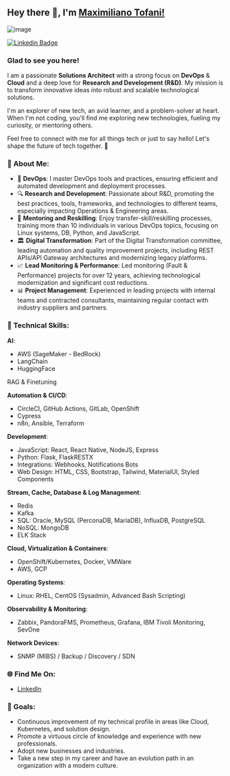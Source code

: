 

Hey there 👋, I'm [Maximiliano Tofani!](https://github.com/your-username)
----------------------------------------------------------------
![image](https://github.com/mtofani/mtofani/assets/69044164/524372aa-61ef-4c5d-841d-e08aca4cc9a0)


[![Linkedin Badge](https://img.shields.io/badge/-LinkedIn-0e76a8?style=flat-square&logo=Linkedin&logoColor=white)](https://linkedin.com/in/maximilianotofani)

### Glad to see you here!  

I am a passionate **Solutions Architect** with a strong focus on **DevOps** & **Cloud** and a deep love for **Research and Development (R&D)**. My mission is to transform innovative ideas into robust and scalable technological solutions.

I'm an explorer of new tech, an avid learner, and a problem-solver at heart. When I'm not coding, you'll find me exploring new technologies, fueling my curiosity, or mentoring others.

Feel free to connect with me for all things tech or just to say hello! Let's shape the future of tech together. 🌟

### 🌟 About Me:

-   🎯 **DevOps**: I master DevOps tools and practices, ensuring efficient and automated development and deployment processes.
-   🔍 **Research and Development**: Passionate about R&D, promoting the best practices, tools, frameworks, and technologies to different teams, especially impacting Operations & Engineering areas.
-   🧠 **Mentoring and Reskilling**: Enjoy transfer-skill/reskilling processes, training more than 10 individuals in various DevOps topics, focusing on Linux systems, DB, Python, and JavaScript.
-   🏛️ **Digital Transformation**: Part of the Digital Transformation committee, leading automation and quality improvement projects, including REST APIs/API Gateway architectures and modernizing legacy platforms.
-   📈 **Lead Monitoring & Performance**: Led monitoring (Fault & Performance) projects for over 12 years, achieving technological modernization and significant cost reductions.
-   📊 **Project Management**: Experienced in leading projects with internal teams and contracted consultants, maintaining regular contact with industry suppliers and partners.

### 🚀 Technical Skills:

**AI**:
- AWS (SageMaker - BedRock)
- LangChain
- HuggingFace

RAG & Finetuning

**Automation & CI/CD**:

-   CircleCI, GitHub Actions, GitLab, OpenShift
-   Cypress
-   n8n, Ansible, Terraform

**Development**:

-   JavaScript: React, React Native, NodeJS, Express
-   Python: Flask, FlaskRESTX
-   Integrations: Webhooks, Notifications Bots
-   Web Design: HTML, CSS, Bootstrap, Tailwind, MaterialUI, Styled Components

**Stream, Cache, Database & Log Management**:

-   Redis
-   Kafka
-   SQL: Oracle, MySQL (PerconaDB, MariaDB), InfluxDB, PostgreSQL
-   NoSQL: MongoDB
-   ELK Stack

**Cloud, Virtualization & Containers**:

-   OpenShift/Kubernetes, Docker, VMWare
-   AWS, GCP

**Operating Systems**:

-   Linux: RHEL, CentOS (Sysadmin, Advanced Bash Scripting)

**Observability & Monitoring**:

-   Zabbix, PandoraFMS, Prometheus, Grafana, IBM Tivoli Monitoring, SevOne

**Network Devices**:

-   SNMP (MIBS) / Backup / Discovery / SDN

### 🌐 Find Me On:

-   [LinkedIn](https://www.linkedin.com/in/maximilianotofani)


### 🌟 Goals:

-   Continuous improvement of my technical profile in areas like Cloud, Kubernetes, and solution design.
-   Promote a virtuous circle of knowledge and experience with new professionals.
-   Adopt new businesses and industries.
-   Take a new step in my career and have an evolution path in an organization with a modern culture.
